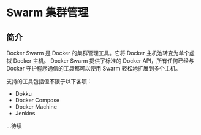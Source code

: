 # Swarm 集群管理 
## 简介
Docker Swarm 是 Docker 的集群管理工具。它将 Docker 主机池转变为单个虚拟 Docker 主机。 Docker Swarm 提供了标准的 Docker API，所有任何已经与 Docker 守护程序通信的工具都可以使用 Swarm 轻松地扩展到多个主机。  
  
支持的工具包括但不限于以下各项：  
* Dokku
* Docker Compose
* Docker Machine
* Jenkins


...待续